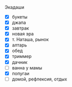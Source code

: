 Экадаши
- [x] букеты
- [x] джапа
- [x] завтрак
- [x] новая эра
- [x] т. Наташа, рынок
- [x] алтарь
- [x] обед
- [x] триммер
- [x] дачник
- [ ] ванна у мамы
- [x] попугаи
- [ ] домой, рефлексия, отдых